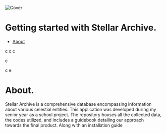 ![Cover](https://github.com/viharkmanoj/Stellar-Archvie/assets/124941764/e5bd416b-0829-4e08-8b30-0fc3d2dde8e4)

# Getting started with Stellar Archive.
* [About](#About.)


c
c
c

c


c
e
# About.
Stellar Archive is a comprehensive database encompassing information about various celestial entities. This application was developed during my senior year as a school project. The repository houses all the collected data, the codes utilized, and includes a guidebook detailing our approach towards the final product. Along with an installation guide
